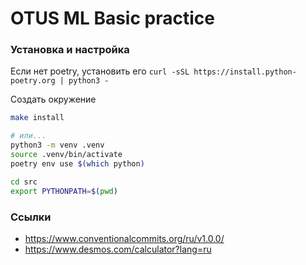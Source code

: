 # OTUS ML Basic practice


### Установка и настройка

Если нет poetry, установить его `curl -sSL https://install.python-poetry.org | python3 -`

Создать окружение


```bash
make install 

# или...
python3 -m venv .venv
source .venv/bin/activate
poetry env use $(which python)

cd src
export PYTHONPATH=$(pwd)
```


### Ссылки

* https://www.conventionalcommits.org/ru/v1.0.0/
* https://www.desmos.com/calculator?lang=ru

